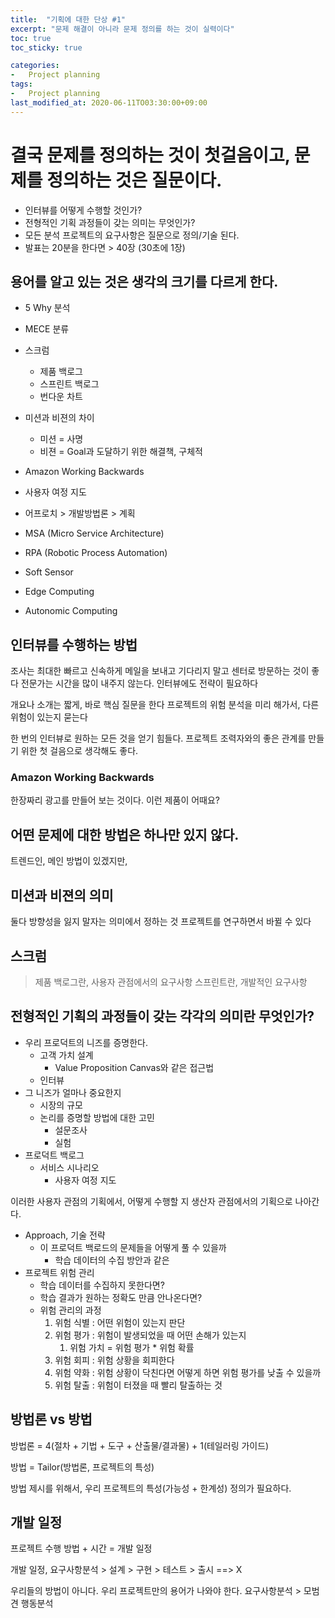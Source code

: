 ```yaml
---
title:  "기획에 대한 단상 #1"
excerpt: "문제 해결이 아니라 문제 정의를 하는 것이 실력이다"
toc: true
toc_sticky: true

categories:
-   Project planning
tags:
-   Project planning
last_modified_at: 2020-06-11TO03:30:00+09:00
---
```


#  결국 문제를 정의하는 것이 첫걸음이고, 문제를 정의하는 것은 질문이다.

-  인터뷰를 어떻게 수행할 것인가?
-  전형적인 기획 과정들이 갖는 의미는 무엇인가?
-  모든 분석 프로젝트의 요구사항은 질문으로 정의/기술 된다.
-  발표는 20분을 한다면 > 40장 (30초에 1장)

## 용어를 알고 있는 것은 생각의 크기를 다르게 한다.

-  5 Why 분석
-  MECE 분류

-  스크럼
   -  제품 백로그
   -  스프린트 백로그
   -  번다운 차트

-  미션과 비젼의 차이
   -  미션 = 사명
   -  비젼 = Goal과 도달하기 위한 해결책, 구체적

-  Amazon Working Backwards

-  사용자 여정 지도

-  어프로치 > 개발방법론 > 계획

-  MSA (Micro Service Architecture)
-  RPA (Robotic Process Automation)
-  Soft Sensor
-  Edge Computing
-  Autonomic Computing

## 인터뷰를 수행하는 방법

조사는 최대한 빠르고 신속하게
메일을 보내고 기다리지 말고 센터로 방문하는 것이 좋다
전문가는 시간을 많이 내주지 않는다. 인터뷰에도 전략이 필요하다

개요나 소개는 짧게, 바로 핵심 질문을 한다
프로젝트의 위험 분석을 미리 해가서, 다른 위험이 있는지 묻는다

한 번의 인터뷰로 원하는 모든 것을 얻기 힘들다.
프로젝트 조력자와의 좋은 관계를 만들기 위한 첫 걸음으로 생각해도 좋다.

### Amazon Working Backwards

한장짜리 광고를 만들어 보는 것이다.
이런 제품이 어때요?

## 어떤 문제에 대한 방법은 하나만 있지 않다.

트렌드인, 메인 방법이 있겠지만, 


## 미션과 비젼의 의미

둘다 방향성을 잃지 말자는 의미에서 정하는 것
프로젝트를 연구하면서 바뀔 수 있다


## 스크럼

>  제품 백로그란, 사용자 관점에서의 요구사항
>  스프린트란, 개발적인 요구사항

## 전형적인 기획의 과정들이 갖는 각각의 의미란 무엇인가?

-  우리 프로덕트의 니즈를 증명한다.
   -  고객 가치 설계
      -  Value Proposition Canvas와 같은 접근법
   -  인터뷰
-  그 니즈가 얼마나 중요한지
   -  시장의 규모
   -  논리를 증명할 방법에 대한 고민
      -  설문조사
      -  실험
-  프로덕트 백로그
   -  서비스 시나리오
      -  사용자 여정 지도

이러한 사용자 관점의 기획에서, 어떻게 수행할 지 생산자 관점에서의 기획으로 나아간다.

-  Approach, 기술 전략
   -  이 프로덕트 백로드의 문제들을 어떻게 풀 수 있을까
      -  학습 데이터의 수집 방안과 같은
-  프로젝트 위험 관리
   -  학습 데이터를 수집하지 못한다면?
   -  학습 결과가 원하는 정확도 만큼 안나온다면?
   -  위험 관리의 과정
      1.  위험 식별 : 어떤 위험이 있는지 판단
      2.  위험 평가 : 위험이 발생되었을 때 어떤 손해가 있는지
          1.  위험 가치 = 위험 평가 * 위험 확률
      3.  위험 회피 : 위험 상황을 회피한다
      4.  위험 약화 : 위험 상황이 닥친다면 어떻게 하면 위험 평가를 낮출 수 있을까
      5.  위험 탈출 : 위험이 터졌을 때 빨리 탈출하는 것


## 방법론 vs 방법

방법론 = 4(절차 + 기법 + 도구 + 산출물/결과물) + 1(테일러링 가이드)

방법 = Tailor(방법론, 프로젝트의 특성)

방법 제시를 위해서,
우리 프로젝트의 특성(가능성 + 한계성) 정의가 필요하다.

## 개발 일정

프로젝트 수행 방법 + 시간 = 개발 일정

개발 일정,
요구사항분석 > 설계 > 구현 > 테스트 > 출시 ==> X

우리들의 방법이 아니다.
우리 프로젝트만의 용어가 나와야 한다.
요구사항분석 > 모범견 행동분석

